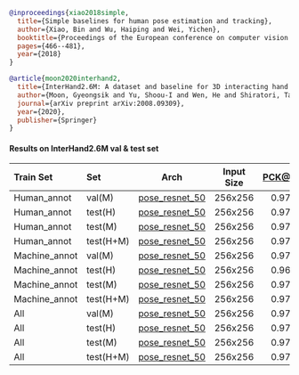 <!-- [ALGORITHM] -->

```bibtex
@inproceedings{xiao2018simple,
  title={Simple baselines for human pose estimation and tracking},
  author={Xiao, Bin and Wu, Haiping and Wei, Yichen},
  booktitle={Proceedings of the European conference on computer vision (ECCV)},
  pages={466--481},
  year={2018}
}
```

<!-- [DATASET] -->

```bibtex
@article{moon2020interhand2,
  title={InterHand2.6M: A dataset and baseline for 3D interacting hand pose estimation from a single RGB image},
  author={Moon, Gyeongsik and Yu, Shoou-I and Wen, He and Shiratori, Takaaki and Lee, Kyoung Mu},
  journal={arXiv preprint arXiv:2008.09309},
  year={2020},
  publisher={Springer}
}
```

#### Results on InterHand2.6M val & test set

|Train Set| Set | Arch  | Input Size | PCK@0.2 |  AUC  |  EPE  | ckpt    | log     |
| :--- | :--- | :--------: | :--------: | :------: | :------: | :------: |:------: |:------: |
|Human_annot|val(M)| [pose_resnet_50](/configs/hand/2D_Kpt_SV_RGB_Img/topdown_hm/interhand2d/res50_interhand2d_human_256x256.py) | 256x256 | 0.973 | 0.828 | 5.15 | [ckpt](https://download.openmmlab.com/mmpose/hand/resnet/res50_interhand2d_256x256_human-77b27d1a_20201029.pth) | [log](https://download.openmmlab.com/mmpose/hand/resnet/res50_interhand2d_256x256_human_20201029.log.json) |
|Human_annot|test(H)| [pose_resnet_50](/configs/hand/2D_Kpt_SV_RGB_Img/topdown_hm/interhand2d/res50_interhand2d_human_256x256.py) | 256x256 | 0.973 | 0.826 | 5.27 | [ckpt](https://download.openmmlab.com/mmpose/hand/resnet/res50_interhand2d_256x256_human-77b27d1a_20201029.pth) | [log](https://download.openmmlab.com/mmpose/hand/resnet/res50_interhand2d_256x256_human_20201029.log.json) |
|Human_annot|test(M)| [pose_resnet_50](/configs/hand/2D_Kpt_SV_RGB_Img/topdown_hm/interhand2d/res50_interhand2d_human_256x256.py) | 256x256 | 0.975 | 0.841 | 4.90 | [ckpt](https://download.openmmlab.com/mmpose/hand/resnet/res50_interhand2d_256x256_human-77b27d1a_20201029.pth) | [log](https://download.openmmlab.com/mmpose/hand/resnet/res50_interhand2d_256x256_human_20201029.log.json) |
|Human_annot|test(H+M)| [pose_resnet_50](/configs/hand/2D_Kpt_SV_RGB_Img/topdown_hm/interhand2d/res50_interhand2d_human_256x256.py) | 256x256 | 0.975 | 0.839 | 4.97 | [ckpt](https://download.openmmlab.com/mmpose/hand/resnet/res50_interhand2d_256x256_human-77b27d1a_20201029.pth) | [log](https://download.openmmlab.com/mmpose/hand/resnet/res50_interhand2d_256x256_human_20201029.log.json) |
|Machine_annot|val(M)| [pose_resnet_50](/configs/hand/2D_Kpt_SV_RGB_Img/topdown_hm/interhand2d/res50_interhand2d_machine_256x256.py) | 256x256 | 0.970 | 0.824 | 5.39 | [ckpt](https://download.openmmlab.com/mmpose/hand/resnet/res50_interhand2d_256x256_machine-8f3efe9a_20201102.pth) | [log](https://download.openmmlab.com/mmpose/hand/resnet/res50_interhand2d_256x256_machine_20201102.log.json) |
|Machine_annot|test(H)| [pose_resnet_50](/configs/hand/2D_Kpt_SV_RGB_Img/topdown_hm/interhand2d/res50_interhand2d_machine_256x256.py) | 256x256 | 0.969 | 0.821 | 5.52 | [ckpt](https://download.openmmlab.com/mmpose/hand/resnet/res50_interhand2d_256x256_machine-8f3efe9a_20201102.pth) | [log](https://download.openmmlab.com/mmpose/hand/resnet/res50_interhand2d_256x256_machine_20201102.log.json) |
|Machine_annot|test(M)| [pose_resnet_50](/configs/hand/2D_Kpt_SV_RGB_Img/topdown_hm/interhand2d/res50_interhand2d_machine_256x256.py) | 256x256 | 0.972 | 0.838 | 5.03 | [ckpt](https://download.openmmlab.com/mmpose/hand/resnet/res50_interhand2d_256x256_machine-8f3efe9a_20201102.pth) | [log](https://download.openmmlab.com/mmpose/hand/resnet/res50_interhand2d_256x256_machine_20201102.log.json) |
|Machine_annot|test(H+M)| [pose_resnet_50](/configs/hand/2D_Kpt_SV_RGB_Img/topdown_hm/interhand2d/res50_interhand2d_machine_256x256.py) | 256x256 | 0.972 | 0.837 | 5.11 | [ckpt](https://download.openmmlab.com/mmpose/hand/resnet/res50_interhand2d_256x256_machine-8f3efe9a_20201102.pth) | [log](https://download.openmmlab.com/mmpose/hand/resnet/res50_interhand2d_256x256_machine_20201102.log.json) |
|All|val(M)| [pose_resnet_50](/configs/hand/2D_Kpt_SV_RGB_Img/topdown_hm/interhand2d/res50_interhand2d_all_256x256.py) | 256x256 | 0.977 | 0.840 | 4.66 | [ckpt](https://download.openmmlab.com/mmpose/hand/resnet/res50_interhand2d_256x256_all-78cc95d4_20201102.pth) | [log](https://download.openmmlab.com/mmpose/hand/resnet/res50_interhand2d_256x256_all_20201102.log.json) |
|All|test(H)| [pose_resnet_50](/configs/hand/2D_Kpt_SV_RGB_Img/topdown_hm/interhand2d/res50_interhand2d_all_256x256.py) | 256x256 | 0.979 | 0.839 | 4.65 | [ckpt](https://download.openmmlab.com/mmpose/hand/resnet/res50_interhand2d_256x256_all-78cc95d4_20201102.pth) | [log](https://download.openmmlab.com/mmpose/hand/resnet/res50_interhand2d_256x256_all_20201102.log.json) |
|All|test(M)| [pose_resnet_50](/configs/hand/2D_Kpt_SV_RGB_Img/topdown_hm/interhand2d/res50_interhand2d_all_256x256.py) | 256x256 | 0.979 | 0.838 | 4.42 | [ckpt](https://download.openmmlab.com/mmpose/hand/resnet/res50_interhand2d_256x256_all-78cc95d4_20201102.pth) | [log](https://download.openmmlab.com/mmpose/hand/resnet/res50_interhand2d_256x256_all_20201102.log.json) |
|All|test(H+M)| [pose_resnet_50](/configs/hand/2D_Kpt_SV_RGB_Img/topdown_hm/interhand2d/res50_interhand2d_all_256x256.py) | 256x256 | 0.979 | 0.851 | 4.46 | [ckpt](https://download.openmmlab.com/mmpose/hand/resnet/res50_interhand2d_256x256_all-78cc95d4_20201102.pth) | [log](https://download.openmmlab.com/mmpose/hand/resnet/res50_interhand2d_256x256_all_20201102.log.json) |
